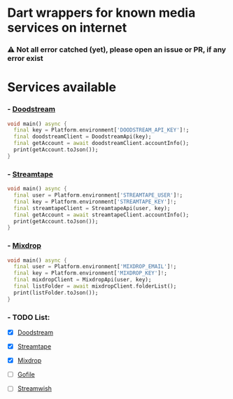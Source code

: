 # Dart wrappers for known media services on internet


### ⚠️ Not all error catched (yet), please open an issue or PR, if any error exist
# Services available

### - [Doodstream](https://doodstream.com)

```dart
void main() async {
  final key = Platform.environment['DOODSTREAM_API_KEY']!;
  final doodstreamClient = DoodstreamApi(key);
  final getAccount = await doodstreamClient.accountInfo();
  print(getAccount.toJson());
}
```

### - [Streamtape](https://streamtape.com)

```dart
void main() async {
  final user = Platform.environment['STREAMTAPE_USER']!;
  final key = Platform.environment['STREAMTAPE_KEY']!;
  final streamtapeClient = StreamtapeApi(user, key);
  final getAccount = await streamtapeClient.accountInfo();
  print(getAccount.toJson());
}
```

### - [Mixdrop](https://mixdrop.co)

```dart
void main() async {
  final user = Platform.environment['MIXDROP_EMAIL']!;
  final key = Platform.environment['MIXDROP_KEY']!;
  final mixdropClient = MixdropApi(user, key);
  final listFolder = await mixdropClient.folderList();
  print(listFolder.toJson());
}
```

### - TODO List:

- [x] [Doodstream](https://doodstream.com)
  
- [x] [Streamtape](https://streamtape.com)
  
- [x] [Mixdrop](https://mixdrop.co)
  
- [ ] [Gofile](https://gofile.io)
  
- [ ] [Streamwish](https://streamwish.com)
